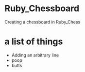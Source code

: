 Ruby_Chessboard
===============
Creating a chessboard in Ruby_Chess
# a list of things
* Adding an arbitrary line
* poop
* butts
